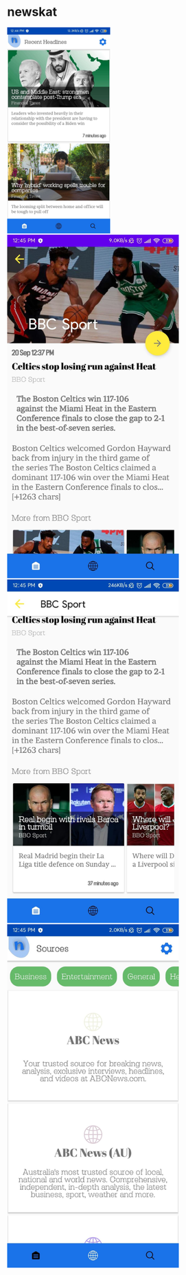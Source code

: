 # newskat

  <img src="/screenshots/119770703_242005637233263_4103310132960215752_n.jpg" height="480" width="240">
  
  <img src="/screenshots/119751055_720618595463787_5880247294413385497_n.jpg" height="800" width="400">
  
  <img src="/screenshots/119667002_3245107172250709_5435240730865373187_n.jpg" height="800" width="400">
  
  <img src="/screenshots/119740524_1534989300018073_7921620705596518829_n.jpg" height="800" width="400">
